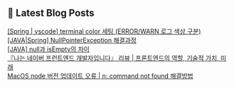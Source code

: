 

## 💌 Latest Blog Posts

<a href=https://yesolz.tistory.com/entry/Spring-vscode-terminal-color-%EC%84%B8%ED%8C%85-ERRORWARN-%EC%83%89%EC%83%81-%EA%B5%AC%EB%B6%84>[Spring | vscode] terminal color 세팅 (ERROR/WARN 로그 색상 구분)</a></br><a href=https://yesolz.tistory.com/entry/JAVA-NullPointerException-%ED%95%B4%EA%B2%B0%EA%B3%BC%EC%A0%95>[JAVA|Spring] NullPointerException 해결과정</a></br><a href=https://yesolz.tistory.com/entry/JAVA-null%EA%B3%BC-isEmpty%EC%9D%98-%EC%B0%A8%EC%9D%B4>[JAVA] null과 isEmpty의 차이</a></br><a href=https://yesolz.tistory.com/entry/%E3%80%8E%EB%82%98%EB%8A%94-%EB%84%A4%EC%9D%B4%EB%B2%84-%ED%94%84%EB%9F%B0%ED%8A%B8%EC%97%94%EB%93%9C-%EA%B0%9C%EB%B0%9C%EC%9E%90%EC%9E%85%EB%8B%88%EB%8B%A4%E3%80%8F-%EB%A6%AC%EB%B7%B0-%ED%94%84%EB%A1%A0%ED%8A%B8%EC%97%94%EB%93%9C%EC%9D%98-%EC%97%AD%ED%95%A0-%EA%B8%B0%EC%88%A0%EC%A0%81-%EA%B0%80%EC%B9%98-%EB%AF%B8%EB%9E%98>『나는 네이버 프런트엔드 개발자입니다』 리뷰 | 프론트엔드의 역할, 기술적 가치, 미래</a></br><a href=https://yesolz.tistory.com/entry/MacOS-node-%EB%B2%84%EC%A0%84-%EC%97%85%EB%8D%B0%EC%9D%B4%ED%8A%B8-%EC%98%A4%EB%A5%98-n-command-not-found-%ED%95%B4%EA%B2%B0%EB%B0%A9%EB%B2%95>MacOS node 버전 업데이트 오류 | n: command not found 해결방법</a></br>